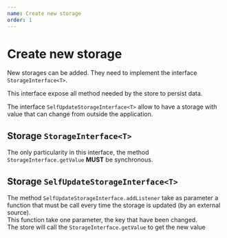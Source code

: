 ```yaml
---
name: Create new storage
order: 1
---
```

# Create new storage

New storages can be added. They need to implement the interface `StorageInterface<T>`.

This interface expose all method needed by the store to persist data.

The interface `SelfUpdateStorageInterface<T>` allow to have a storage with value that can change from outside the application.

## Storage `StorageInterface<T>`

The only particularity in this interface, the method `StorageInterface.getValue` **MUST** be synchronous.

## Storage `SelfUpdateStorageInterface<T>`

The method `SelfUpdateStorageInterface.addListener` take as parameter a function that must be call every time the storage is updated (by an external source).  
This function take one parameter, the key that have been changed.  
The store will call the `StorageInterface.getValue` to get the new value
